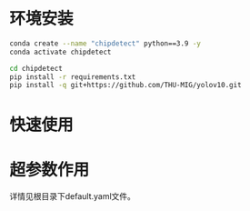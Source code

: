 # 环境安装
```bash
conda create --name "chipdetect" python==3.9 -y
conda activate chipdetect

cd chipdetect
pip install -r requirements.txt
pip install -q git+https://github.com/THU-MIG/yolov10.git
```
# 快速使用


# 超参数作用
详情见根目录下default.yaml文件。